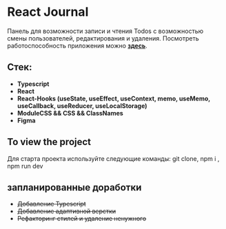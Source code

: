 # React Journal

Панель для возможности записи и чтения Todos с возможностью смены пользователей, редактирования и удаления.
Посмотреть работоспособность приложения можно **[здесь](https://react-journal-weld.vercel.app/)**.

## Стек:

- **Typescript**
- **React**
- **React-Hooks (useState, useEffect, useContext, memo, useMemo, useCallback, useReducer, useLocalStorage)**
- **ModuleCSS && CSS && ClassNames**
- **Figma**

## To view the project

Для старта проекта используйте следующие команды: git clone, npm i , npm run dev

## запланированные доработки

- ~~Добавление Typescript~~
- ~~Добавление адаптивной верстки~~
- ~~Рефакторинг стилей и удаление ненужного~~
